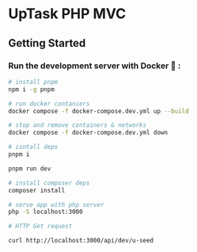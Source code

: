 # UpTask PHP MVC

## Getting Started

### Run the development server with Docker 🐳 :

```bash
# install pnpm
npm i -g pnpm

# run docker contaniers
docker compose -f docker-compose.dev.yml up --build

# stop and remove containers & networks
docker compose -f docker-compose.dev.yml down
```

```bash
# isntall deps
pnpm i

pnpm run dev

# install composer deps
composer install

# serve app with php server
php -S localhost:3000

```

```bash
# HTTP Get request

curl http://localhost:3000/api/dev/u-seed
```
